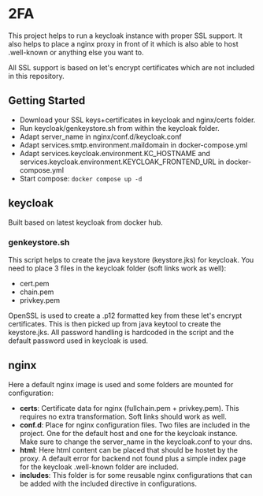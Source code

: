 # 2FA

This project helps to run a keycloak instance with proper SSL support. It also helps to place a nginx proxy in front
of it which is also able to host .well-known or anything else you want to.

All SSL support is based on let's encrypt certificates which are not included in this repository.

## Getting Started

- Download your SSL keys+certificates in keycloak and nginx/certs folder.
- Run keycloak/genkeystore.sh from within the keycloak folder.
- Adapt server_name in nginx/conf.d/keycloak.conf
- Adapt services.smtp.environment.maildomain in docker-compose.yml
- Adapt services.keycloak.environment.KC_HOSTNAME and services.keycloak.environment.KEYCLOAK_FRONTEND_URL in
  docker-compose.yml
- Start compose: `docker compose up -d`

## keycloak

Built based on latest keycloak from docker hub.

### genkeystore.sh

This script helps to create the java keystore (keystore.jks) for keycloak. You need to place 3 files in the keycloak
folder (soft links work as well):

- cert.pem
- chain.pem
- privkey.pem

OpenSSL is used to create a .p12 formatted key from these let's encrypt certificates. This is then picked up from java
keytool to create the keystore.jks. All password handling is hardcoded in the script and the default password used
in keycloak is used.

## nginx

Here a default nginx image is used and some folders are mounted for configuration:

- **certs**: Certificate data for nginx (fullchain.pem + privkey.pem). This requires no extra transformation. Soft links
  should work as well.
- **conf.d**: Place for nginx configuration files. Two files are included in the project. One for the default host and
  one for the keycloak instance. Make sure to change the server_name in the keycloak.conf to your dns.
- **html**: Here html content can be placed that should be hostet by the proxy. A default error for backend not found
  plus a simple index page for the keycloak .well-known folder are included.
- **includes**: This folder is for some reusable nginx configurations that can be added with the included directive in
  configurations.